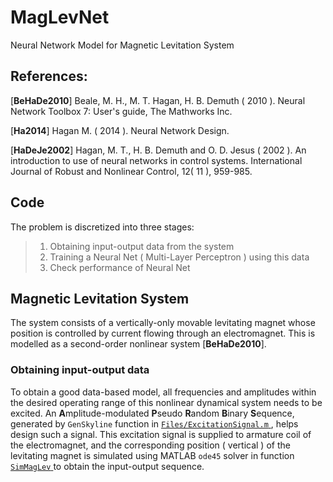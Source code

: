 # MagLevNet
Neural Network Model for Magnetic Levitation System

References:
-----------
[**BeHaDe2010**] Beale, M. H., M. T. Hagan, H. B. Demuth ( 2010 ). Neural Network Toolbox 7: User's guide, The Mathworks Inc.

[**Ha2014**] Hagan M. ( 2014 ). Neural Network Design.

[**HaDeJe2002**] Hagan, M. T., H. B. Demuth and O. D. Jesus ( 2002 ). An introduction to use of neural networks in control systems. International Journal of Robust and Nonlinear Control, 12( 11 ), 959-985.

Code
----
The problem is discretized into three stages:
> 1. Obtaining input-output data from the system
> 2. Training a Neural Net ( Multi-Layer Perceptron ) using this data
> 3. Check performance of Neural Net

## Magnetic Levitation System
The system consists of a vertically-only movable levitating magnet whose position is controlled by current flowing through an electromagnet. This is modelled as a second-order nonlinear system [**BeHaDe2010**].
### Obtaining input-output data
To obtain a good data-based model, all frequencies and amplitudes within the desired operating range of this nonlinear dynamical system needs to be excited. An **A**mplitude-modulated **P**seudo **R**andom **B**inary **S**equence, generated by `GenSkyline` function in [ `Files/ExcitationSignal.m` ]( https://github.com/JohnDoe2576/MagLevNet/blob/master/Files/ExcitationSignal.m ), helps design such a signal. This excitation signal is supplied to armature coil of the electromagnet, and the corresponding position ( vertical ) of the levitating magnet is simulated using MATLAB `ode45` solver in function [ `SimMagLev` ]( https://github.com/JohnDoe2576/MagLevNet/blob/master/SimMagLev.m ) to obtain the input-output sequence. 
